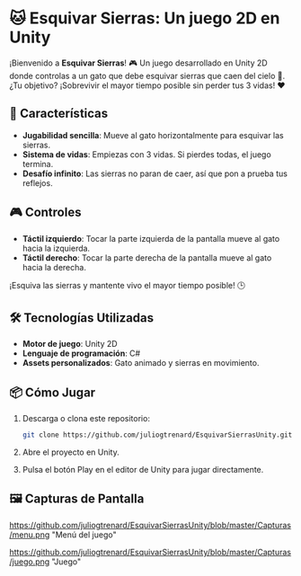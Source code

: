 # 🐱 Esquivar Sierras: Un juego 2D en Unity

¡Bienvenido a **Esquivar Sierras**! 🎮 Un juego desarrollado en Unity 2D donde controlas a un gato que debe esquivar sierras que caen del cielo 🌌. ¿Tu objetivo? ¡Sobrevivir el mayor tiempo posible sin perder tus 3 vidas! ❤️

## 🚀 Características

- **Jugabilidad sencilla**: Mueve al gato horizontalmente para esquivar las sierras.  
- **Sistema de vidas**: Empiezas con 3 vidas. Si pierdes todas, el juego termina.
- **Desafío infinito**: Las sierras no paran de caer, así que pon a prueba tus reflejos.  

## 🎮 Controles

- **Táctil izquierdo**: Tocar la parte izquierda de la pantalla mueve al gato hacia la izquierda.  
- **Táctil derecho**: Tocar la parte derecha de la pantalla mueve al gato hacia la derecha.

¡Esquiva las sierras y mantente vivo el mayor tiempo posible! 🕒

## 🛠️ Tecnologías Utilizadas

- **Motor de juego**: Unity 2D  
- **Lenguaje de programación**: C#  
- **Assets personalizados**: Gato animado y sierras en movimiento.  

## 📦 Cómo Jugar

1. Descarga o clona este repositorio:
   ```bash
   git clone https://github.com/juliogtrenard/EsquivarSierrasUnity.git
   
2. Abre el proyecto en Unity.

3. Pulsa el botón Play en el editor de Unity para jugar directamente.

## 🖼️ Capturas de Pantalla

https://github.com/juliogtrenard/EsquivarSierrasUnity/blob/master/Capturas/menu.png "Menú del juego"

https://github.com/juliogtrenard/EsquivarSierrasUnity/blob/master/Capturas/juego.png "Juego"
